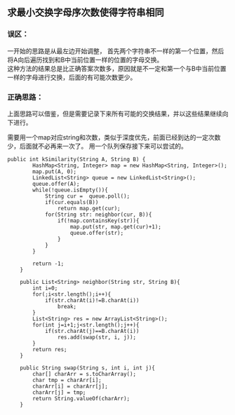 ## 求最小交换字母序次数使得字符串相同

### 误区：
一开始的思路是从最左边开始调整， 首先两个字符串不一样的第一个位置，然后将A向后遍历找到和B中当前位置一样的位置的字母交换。  
这种方法的结果总是比正确答案次数多，原因就是不一定和第一个与B中当前位置一样的字母进行交换，后面的有可能次数更少。

### 正确思路：
上面思路可以借鉴，但是需要记录下来所有可能的交换结果，并以这些结果继续向下进行。

需要用一个map对应string和次数，类似于深度优先，前面已经到达的一定次数少，后面就不必再来一次了。
用一个队列保存接下来可以尝试的。

```
public int kSimilarity(String A, String B) {
        HashMap<String, Integer> map = new HashMap<String, Integer>();
        map.put(A, 0);
        LinkedList<String> queue = new LinkedList<String>();
        queue.offer(A);
        while(!queue.isEmpty()){
            String cur =  queue.poll();
            if(cur.equals(B))
                return map.get(cur);
            for(String str: neighbor(cur, B)){
                if(!map.containsKey(str)){
                    map.put(str, map.get(cur)+1);
                    queue.offer(str);
                }
            }
        }
        
        return -1;
    }
    
    public List<String> neighbor(String str, String B){
        int i=0;
        for(;i<str.length();i++){
            if(str.charAt(i)!=B.charAt(i))
                break;
        }
        List<String> res = new ArrayList<String>();
        for(int j=i+1;j<str.length();j++){
            if(str.charAt(j)==B.charAt(i))
                res.add(swap(str, i, j));
        }
        return res;
    }
    
    public String swap(String s, int i, int j){
        char[] charArr = s.toCharArray();
        char tmp = charArr[i];
        charArr[i] = charArr[j];
        charArr[j] = tmp;
        return String.valueOf(charArr);
    } 
 
